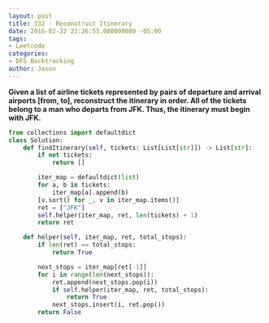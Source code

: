 ```yaml
---
layout: post
title: 332 - Reconstruct Itinerary
date: 2016-02-22 22:26:53.000000000 -05:00
tags:
- Leetcode
categories:
- DFS Backtracking
author: Jason
---
```

**Given a list of airline tickets represented by pairs of departure and arrival airports [from, to], reconstruct the itinerary in order. All of the tickets belong to a man who departs from JFK. Thus, the itinerary must begin with JFK.**

``` python
from collections import defaultdict
class Solution:
    def findItinerary(self, tickets: List[List[str]]) -> List[str]:
        if not tickets:
            return []

        iter_map = defaultdict(list)
        for a, b in tickets:
            iter_map[a].append(b)
        [v.sort() for _, v in iter_map.items()]
        ret = ["JFK"]
        self.helper(iter_map, ret, len(tickets) + 1)
        return ret

    def helper(self, iter_map, ret, total_stops):
        if len(ret) == total_stops:
            return True

        next_stops = iter_map[ret[-1]]
        for i in range(len(next_stops)):
            ret.append(next_stops.pop(i))
            if self.helper(iter_map, ret, total_stops):
                return True
            next_stops.insert(i, ret.pop())
        return False
```
